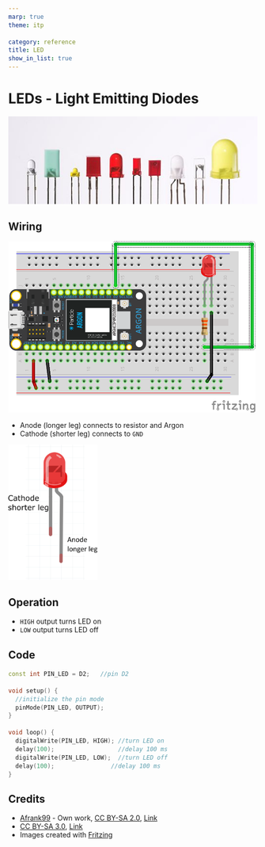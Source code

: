 ```yaml
---
marp: true
theme: itp

category: reference
title: LED
show_in_list: true
---
```


<!-- headingDivider: 2 -->

# LEDs - Light Emitting Diodes

<img src="leds.assets/512px-Verschiedene_LEDs.jpg" alt="width:512px" style="width:1000px" />

## Wiring

<img src="leds.assets/image-20200708224001644.png" style="width:500px;" />

* Anode (longer leg) connects to resistor and Argon
* Cathode (shorter leg) connects to `GND`

<img src="leds.assets/led.png" alt="LED" style="width:180px" />

## Operation

* `HIGH` output turns LED on
* `LOW` output turns LED off



## Code

```c++
const int PIN_LED = D2;   //pin D2

void setup() {
  //initialize the pin mode
  pinMode(PIN_LED, OUTPUT);
}

void loop() { 
  digitalWrite(PIN_LED, HIGH); //turn LED on
  delay(100);				   //delay 100 ms
  digitalWrite(PIN_LED, LOW);  //turn LED off
  delay(100);		         //delay 100 ms
}
```



## Credits

* <a href="//commons.wikimedia.org/wiki/User:Afrank99" title="User:Afrank99">Afrank99</a> - <span class="int-own-work" lang="en">Own work</span>, <a href="https://creativecommons.org/licenses/by-sa/2.0" title="Creative Commons Attribution-Share Alike 2.0">CC BY-SA 2.0</a>, <a href="https://commons.wikimedia.org/w/index.php?curid=248198">Link</a>
* <a href="https://creativecommons.org/licenses/by-sa/3.0" title="Creative Commons Attribution-Share Alike 3.0">CC BY-SA 3.0</a>, <a href="https://commons.wikimedia.org/w/index.php?curid=755036">Link</a>
* Images created with [Fritzing](https://fritzing.org/home/)

